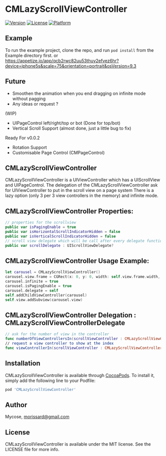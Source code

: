 # CMLazyScrollViewController

[![Version](https://img.shields.io/cocoapods/v/CMLazyScrollViewController.svg?style=flat)](http://cocoapods.org/pods/CMLazyScrollViewController)
[![License](https://img.shields.io/cocoapods/l/CMLazyScrollViewController.svg?style=flat)](http://cocoapods.org/pods/CMLazyScrollViewController)
[![Platform](https://img.shields.io/cocoapods/p/CMLazyScrollViewController.svg?style=flat)](http://cocoapods.org/pods/CMLazyScrollViewController)

## Example

To run the example project, clone the repo, and run `pod install` from the Example directory first.
or 
https://appetize.io/app/qcb2rwc82uu53thuy2efvez6hr?device=iphone5s&scale=75&orientation=portrait&osVersion=9.3

## Future
- Smoothen the animation when you end dragging on infinite mode without pagging
- Any ideas or request ?

(WIP)
- UIPageControl left/right/top or bot (Done for top/bot)
- Vertical Scroll Support (almost done, just a little bug to fix)

Ready For v0.0.2
- Rotation Support 
- Customisable Page Control (CMPageControl)

## CMLazyScrollViewController
CMLazyScrollViewController is a UIViewController which has a UIScrollView and UIPageControl.
The delegation of the CMLazyScrollViewController ask for UIViewController to put in the scroll view on a page system
There is a lazy option (only 3 per 3 view controllers in the memory) and infinite mode.

## CMLazyScrollViewController Properties:
```swift
// properties for the scrollview
public var isPagingEnable = true
public var isHorizontalScrollIndicatorHidden = false
public var isVerticalScrollIndicatorHidden = false
// scroll view delegate which will be call after every delegate function
public var scrollDelegate : UIScrollViewDelegate?
```

## CMLazyScrollViewController Usage Example:
```swift
let carousel = CMLazyScrollViewController()
carousel.view.frame = CGRect(x: 0, y: 0, width: self.view.frame.width, height: self.view.frame.height)
carousel.infinite = true
carousel.isPagingEnable = true
carousel.delegate = self
self.addChildViewController(carousel)
self.view.addSubview(carousel.view)
```

## CMLazyScrollViewController Delegation : CMLazyScrollViewControllerDelegate
```swift
// ask for the number of view in the controller
func numberOfViewControllersIn(scrollViewController : CMLazyScrollViewController) -> Int
// request a view controller to show at the index
func viewControllerIn(scrollViewController : CMLazyScrollViewController, atIndex: Int) -> UIViewController    
```

## Installation
CMLazyScrollViewController is available through [CocoaPods](http://cocoapods.org). To install
it, simply add the following line to your Podfile:

```ruby
pod 'CMLazyScrollViewController'
```

## Author
Mycose, morissard@gmail.com

## License
CMLazyScrollViewController is available under the MIT license. See the LICENSE file for more info.
